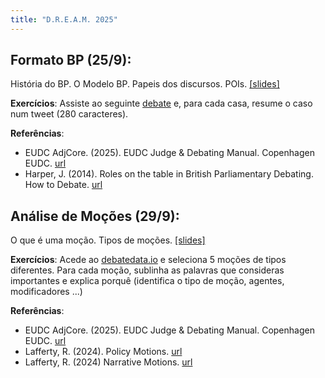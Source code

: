 ```yaml
---
title: "D.R.E.A.M. 2025"
---
```


## Formato BP (25/9):

História do BP. O Modelo BP. Papeis dos discursos. POIs. [[slides]](/dream_1_bp.pdf)  

**Exercícios**: Assiste ao seguinte [debate](https://www.youtube.com/watch?v=FuzIargAnFE) e, para cada casa, resume o caso num tweet (280 caracteres).  

**Referências**:  
* EUDC AdjCore. (2025). EUDC Judge & Debating Manual. Copenhagen EUDC. [url](https://drive.google.com/file/d/1f6JmcUNFdF485AA8iBE6mU1BQgUf2tb4/view)  
* Harper, J. (2014). Roles on the table in British Parliamentary Debating. How to Debate. [url](http://howtodebate.blogspot.com/2014/12/roles-on-table-in-british-parliamentary.html)

## Análise de Moções (29/9):

O que é uma moção. Tipos de moções. [[slides]](/analise.pdf)

**Exercícios**: Acede ao [debatedata.io](https://debatedata.io) e seleciona 5 moções de tipos diferentes. Para cada moção,
sublinha as palavras que consideras importantes e explica porquê (identifica o tipo de
moção, agentes, modificadores ...)

**Referências**:
* EUDC AdjCore. (2025). EUDC Judge & Debating Manual. Copenhagen EUDC. [url](https://drive.google.com/file/d/1f6JmcUNFdF485AA8iBE6mU1BQgUf2tb4/view)  
* Lafferty, R. (2024). Policy Motions. [url](https://docs.google.com/document/d/1TjnZPiamsf_1v9yudjcMg__PvsRVnzFflVekrVP0nzw/edit?tab=t.0)
* Lafferty, R. (2024) Narrative Motions. [url](https://docs.google.com/document/d/1tTqKwkO5qndhWVroaUMlW34m52qariLwJPeIyvsWO2I/edit?tab=t.0)

